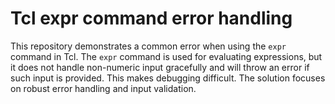 # Tcl expr command error handling

This repository demonstrates a common error when using the `expr` command in Tcl. The `expr` command is used for evaluating expressions, but it does not handle non-numeric input gracefully and will throw an error if such input is provided. This makes debugging difficult.  The solution focuses on robust error handling and input validation.